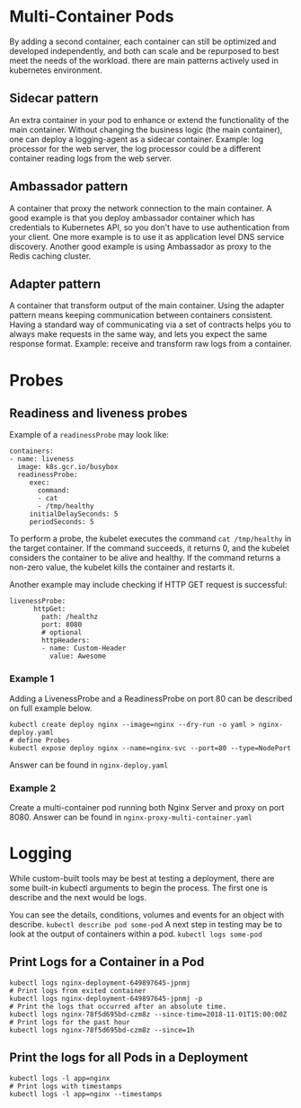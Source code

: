 # Multi-Container Pods
By adding a second container, each container can still be optimized and developed independently, and both can scale and be repurposed to best meet the needs of the workload. there are main patterns actively used in kubernetes environment.

## Sidecar pattern

An extra container in your pod to enhance or extend the functionality of the main container.
Without changing the business logic (the main container), one can deploy a logging-agent as a sidecar container.
Example: log processor for the web server, the log processor could be a different container reading logs from the web server.

## Ambassador pattern

A container that proxy the network connection to the main container.
A good example is that you deploy ambassador container which has credentials to Kubernetes API, so you don't have to use authentication from your client. One more example is to use it as application level DNS service discovery. Another good example is using Ambassador as proxy to the Redis caching cluster.

## Adapter pattern

A container that transform output of the main container. Using the adapter pattern means keeping communication between containers consistent. Having a standard way of communicating via a set of contracts helps you to always make requests in the same way, and lets you expect the same response format.
Example: receive and transform raw logs from a container.

# Probes

## Readiness and liveness probes

Example of a `readinessProbe` may look like:
```
containers:
- name: liveness
  image: k8s.gcr.io/busybox
  readinessProbe:
     exec:
       command:
       - cat
       - /tmp/healthy
     initialDelaySeconds: 5
     periodSeconds: 5
```

To perform a probe, the kubelet executes the command `cat /tmp/healthy` in the target container. If the command succeeds, it returns 0, and the kubelet considers the container to be alive and healthy. If the command returns a non-zero value, the kubelet kills the container and restarts it.

Another example may include checking if HTTP GET request is successful:
```
livenessProbe:
      httpGet:
        path: /healthz
        port: 8080
        # optional
        httpHeaders:
        - name: Custom-Header
          value: Awesome
```

### Example 1
Adding a LivenessProbe and a ReadinessProbe on port 80 can be described on full example below.
```
kubectl create deploy nginx --image=nginx --dry-run -o yaml > nginx-deploy.yaml
# define Probes
kubectl expose deploy nginx --name=nginx-svc --port=80 --type=NodePort
```
Answer can be found in `nginx-deploy.yaml`

### Example 2
Create a multi-container pod running both Nginx Server and proxy on port 8080.
Answer can be found in `nginx-proxy-multi-container.yaml`

# Logging

While custom-built tools may be best at testing a deployment, there are some built-in kubectl arguments to begin the process. The first one is describe and the next would be logs.

You can see the details, conditions, volumes and events for an object with describe.
`kubectl describe pod some-pod`
A next step in testing may be to look at the output of containers within a pod.
`kubectl logs some-pod`

## Print Logs for a Container in a Pod
```
kubectl logs nginx-deployment-649897645-jpnmj
# Print logs from exited container
kubectl logs nginx-deployment-649897645-jpnmj -p
# Print the logs that occurred after an absolute time.
kubectl logs nginx-78f5d695bd-czm8z --since-time=2018-11-01T15:00:00Z
# Print logs for the past hour
kubectl logs nginx-78f5d695bd-czm8z --since=1h
```
## Print the logs for all Pods in a Deployment
```
kubectl logs -l app=nginx
# Print logs with timestamps
kubectl logs -l app=nginx --timestamps
```
